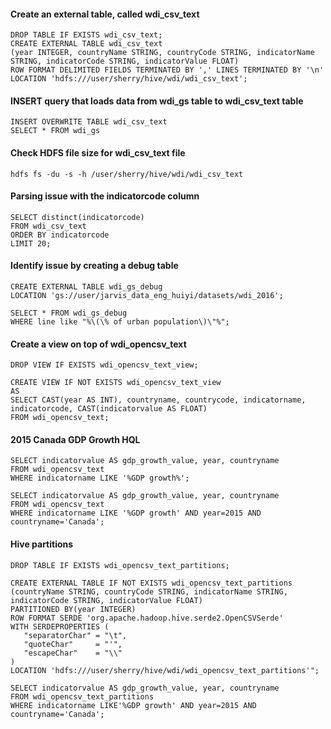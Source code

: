 #### Create an external table, called wdi_csv_text
```
DROP TABLE IF EXISTS wdi_csv_text;
CREATE EXTERNAL TABLE wdi_csv_text
(year INTEGER, countryName STRING, countryCode STRING, indicatorName STRING, indicatorCode STRING, indicatorValue FLOAT)
ROW FORMAT DELIMITED FIELDS TERMINATED BY ',' LINES TERMINATED BY '\n'
LOCATION 'hdfs:///user/sherry/hive/wdi/wdi_csv_text';
```

#### INSERT query that loads data from wdi_gs table to wdi_csv_text table
```
INSERT OVERWRITE TABLE wdi_csv_text
SELECT * FROM wdi_gs
```

#### Check HDFS file size for wdi_csv_text file 
```
hdfs fs -du -s -h /user/sherry/hive/wdi/wdi_csv_text
```

#### Parsing issue with the indicatorcode column
```
SELECT distinct(indicatorcode)
FROM wdi_csv_text
ORDER BY indicatorcode
LIMIT 20;
```

#### Identify issue by creating a debug table
```
CREATE EXTERNAL TABLE wdi_gs_debug
LOCATION 'gs://user/jarvis_data_eng_huiyi/datasets/wdi_2016';

SELECT * FROM wdi_gs_debug
WHERE line like "%\(\% of urban population\)\"%";
```

#### Create a view on top of wdi_opencsv_text
```
DROP VIEW IF EXISTS wdi_opencsv_text_view;

CREATE VIEW IF NOT EXISTS wdi_opencsv_text_view
AS
SELECT CAST(year AS INT), countryname, countrycode, indicatorname, indicatorcode, CAST(indicatorvalue AS FLOAT)
FROM wdi_opencsv_text;
```

#### 2015 Canada GDP Growth HQL
```
SELECT indicatorvalue AS gdp_growth_value, year, countryname 
FROM wdi_opencsv_text
WHERE indicatorname LIKE '%GDP growth%';

SELECT indicatorvalue AS gdp_growth_value, year, countryname
FROM wdi_opencsv_text
WHERE indicatorname LIKE '%GDP growth' AND year=2015 AND countryname='Canada';
```

#### Hive partitions
```
DROP TABLE IF EXISTS wdi_opencsv_text_partitions;

CREATE EXTERNAL TABLE IF NOT EXISTS wdi_opencsv_text_partitions 
(countryName STRING, countryCode STRING, indicatorName STRING, indicatorCode STRING, indicatorValue FLOAT) 
PARTITIONED BY(year INTEGER) 
ROW FORMAT SERDE 'org.apache.hadoop.hive.serde2.OpenCSVSerde'
WITH SERDEPROPERTIES (
   "separatorChar" = "\t",
   "quoteChar"     = "'",
   "escapeChar"    = "\\"
)  
LOCATION 'hdfs:///user/sherry/hive/wdi/wdi_opencsv_text_partitions'";

SELECT indicatorvalue AS gdp_growth_value, year, countryname 
FROM wdi_opencsv_text_partitions
WHERE indicatorname LIKE'%GDP growth' AND year=2015 AND countryname='Canada';
```

####
```
```

####
```
```

####
```
```

####
```
```
